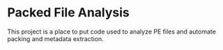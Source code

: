 # Packed File Analysis
This project is a place to put code used to analyze PE files and automate packing and metadata extraction.
 
